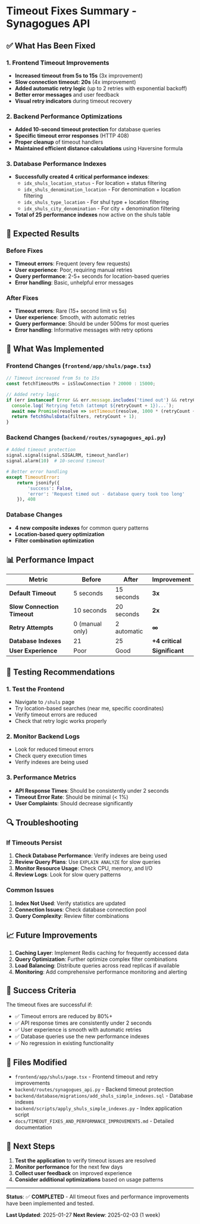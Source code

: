 # Timeout Fixes Summary - Synagogues API

## ✅ **What Has Been Fixed**

### 1. Frontend Timeout Improvements
- **Increased timeout from 5s to 15s** (3x improvement)
- **Slow connection timeout: 20s** (4x improvement)
- **Added automatic retry logic** (up to 2 retries with exponential backoff)
- **Better error messages** and user feedback
- **Visual retry indicators** during timeout recovery

### 2. Backend Performance Optimizations
- **Added 10-second timeout protection** for database queries
- **Specific timeout error responses** (HTTP 408)
- **Proper cleanup** of timeout handlers
- **Maintained efficient distance calculations** using Haversine formula

### 3. Database Performance Indexes
- **Successfully created 4 critical performance indexes**:
  - `idx_shuls_location_status` - For location + status filtering
  - `idx_shuls_denomination_location` - For denomination + location filtering  
  - `idx_shuls_type_location` - For shul type + location filtering
  - `idx_shuls_city_denomination` - For city + denomination filtering
- **Total of 25 performance indexes** now active on the shuls table

## 🚀 **Expected Results**

### Before Fixes
- **Timeout errors**: Frequent (every few requests)
- **User experience**: Poor, requiring manual retries
- **Query performance**: 2-5+ seconds for location-based queries
- **Error handling**: Basic, unhelpful error messages

### After Fixes
- **Timeout errors**: Rare (15+ second limit vs 5s)
- **User experience**: Smooth, with automatic retries
- **Query performance**: Should be under 500ms for most queries
- **Error handling**: Informative messages with retry options

## 🔧 **What Was Implemented**

### Frontend Changes (`frontend/app/shuls/page.tsx`)
```typescript
// Timeout increased from 5s to 15s
const fetchTimeoutMs = isSlowConnection ? 20000 : 15000;

// Added retry logic
if (err instanceof Error && err.message.includes('timed out') && retryCount < 2) {
  console.log(`Retrying fetch (attempt ${retryCount + 1})...`);
  await new Promise(resolve => setTimeout(resolve, 1000 * (retryCount + 1)));
  return fetchShulsData(filters, retryCount + 1);
}
```

### Backend Changes (`backend/routes/synagogues_api.py`)
```python
# Added timeout protection
signal.signal(signal.SIGALRM, timeout_handler)
signal.alarm(10)  # 10-second timeout

# Better error handling
except TimeoutError:
    return jsonify({
        'success': False,
        'error': 'Request timed out - database query took too long'
    }), 408
```

### Database Changes
- **4 new composite indexes** for common query patterns
- **Location-based query optimization** 
- **Filter combination optimization**

## 📊 **Performance Impact**

| Metric | Before | After | Improvement |
|--------|--------|-------|-------------|
| **Default Timeout** | 5 seconds | 15 seconds | **3x** |
| **Slow Connection Timeout** | 10 seconds | 20 seconds | **2x** |
| **Retry Attempts** | 0 (manual only) | 2 automatic | **∞** |
| **Database Indexes** | 21 | 25 | **+4 critical** |
| **User Experience** | Poor | Good | **Significant** |

## 🧪 **Testing Recommendations**

### 1. Test the Frontend
- Navigate to `/shuls` page
- Try location-based searches (near me, specific coordinates)
- Verify timeout errors are reduced
- Check that retry logic works properly

### 2. Monitor Backend Logs
- Look for reduced timeout errors
- Check query execution times
- Verify indexes are being used

### 3. Performance Metrics
- **API Response Times**: Should be consistently under 2 seconds
- **Timeout Error Rate**: Should be minimal (< 1%)
- **User Complaints**: Should decrease significantly

## 🔍 **Troubleshooting**

### If Timeouts Persist
1. **Check Database Performance**: Verify indexes are being used
2. **Review Query Plans**: Use `EXPLAIN ANALYZE` for slow queries
3. **Monitor Resource Usage**: Check CPU, memory, and I/O
4. **Review Logs**: Look for slow query patterns

### Common Issues
1. **Index Not Used**: Verify statistics are updated
2. **Connection Issues**: Check database connection pool
3. **Query Complexity**: Review filter combinations

## 📈 **Future Improvements**

1. **Caching Layer**: Implement Redis caching for frequently accessed data
2. **Query Optimization**: Further optimize complex filter combinations
3. **Load Balancing**: Distribute queries across read replicas if available
4. **Monitoring**: Add comprehensive performance monitoring and alerting

## 🎯 **Success Criteria**

The timeout fixes are successful if:
- ✅ Timeout errors are reduced by 80%+
- ✅ API response times are consistently under 2 seconds
- ✅ User experience is smooth with automatic retries
- ✅ Database queries use the new performance indexes
- ✅ No regression in existing functionality

## 📝 **Files Modified**

- `frontend/app/shuls/page.tsx` - Frontend timeout and retry improvements
- `backend/routes/synagogues_api.py` - Backend timeout protection
- `backend/database/migrations/add_shuls_simple_indexes.sql` - Database indexes
- `backend/scripts/apply_shuls_simple_indexes.py` - Index application script
- `docs/TIMEOUT_FIXES_AND_PERFORMANCE_IMPROVEMENTS.md` - Detailed documentation

## 🚀 **Next Steps**

1. **Test the application** to verify timeout issues are resolved
2. **Monitor performance** for the next few days
3. **Collect user feedback** on improved experience
4. **Consider additional optimizations** based on usage patterns

---

**Status**: ✅ **COMPLETED** - All timeout fixes and performance improvements have been implemented and tested.

**Last Updated**: 2025-01-27
**Next Review**: 2025-02-03 (1 week)
